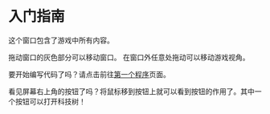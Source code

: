 # 入门指南
这个窗口包含了游戏中所有内容。

拖动窗口的灰色部分可以移动窗口。
在窗口外任意处拖动可以移动游戏视角。

要开始编写代码了吗？请点击前往[第一个程序](docs/first_program.md)页面。

看见屏幕右上角的按钮了吗？将鼠标移到按钮上就可以看到按钮的作用了。其中一个按钮可以打开科技树！